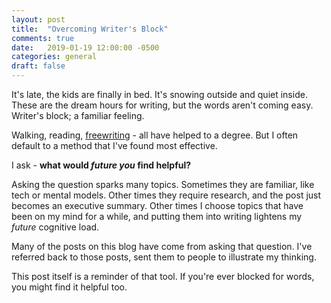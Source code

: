 ```yaml
---
layout: post
title:  "Overcoming Writer's Block"
comments: true
date:   2019-01-19 12:00:00 -0500
categories: general
draft: false
---
```


It's late, the kids are finally in bed. It's snowing outside and quiet inside. These are the dream hours for writing, but the words aren't coming easy. Writer's block; a familiar feeling.

Walking, reading, [freewriting](https://www.wikihow.com/Freewrite) - all have helped to a degree. But I often default to a method that I've found most effective.

I ask - **what would _future you_ find helpful?**

Asking the question sparks many topics. Sometimes they are familiar, like tech or mental models. Other times they require research, and the post just becomes an executive summary. Other times I choose topics that have been on my mind for a while, and putting them into writing lightens my _future_ cognitive load.

Many of the posts on this blog have come from asking that question. I've referred back to those posts, sent them to people to illustrate my thinking.

This post itself is a reminder of that tool. If you're ever blocked for words, you might find it helpful too.